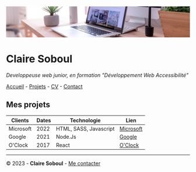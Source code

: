 ![desk-banner](img/desk-banner.jpg)
# Claire Soboul
*Developpeuse web junior, en formation "Développement Web Accessibilité"*

[Accueil](README.md) - [Projets](projet.md) - [CV](cv.md) - [Contact]()

## Mes projets

|Clients| Dates| Technologie| Lien|
|-----|------|-----------|-----|
|Microsoft|2022|HTML, SASS, Javascript|[Microsoft](https://www.microsoft.com/fr-fr)|
|Google|2021|Node.Js|[Google](https://workspace.google.com/intl/fr/)|
|O'Clock|2017|React|[O'Clock](https://oclock.io/)|

-----

&copy; 2023 - __Claire Soboul__ - [Me contacter]()